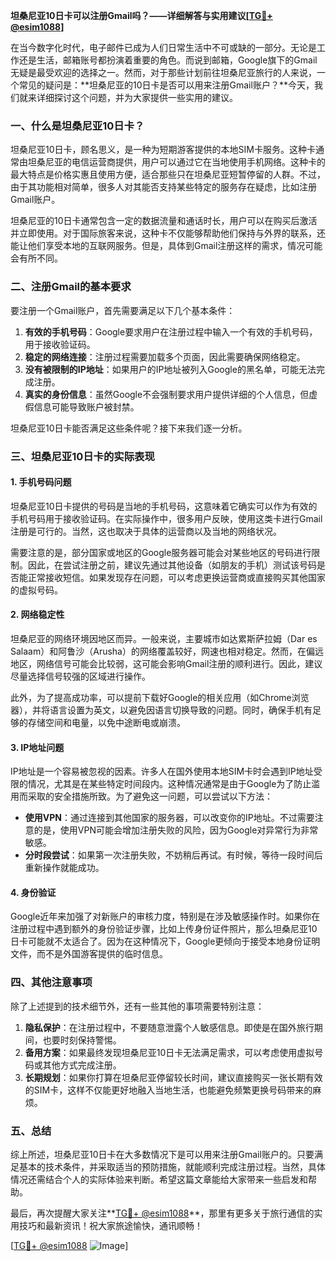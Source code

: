 **坦桑尼亚10日卡可以注册Gmail吗？——详细解答与实用建议[[TG💪+ @esim1088](https://t.me/s/esim1088)]**

在当今数字化时代，电子邮件已成为人们日常生活中不可或缺的一部分。无论是工作还是生活，邮箱账号都扮演着重要的角色。而说到邮箱，Google旗下的Gmail无疑是最受欢迎的选择之一。然而，对于那些计划前往坦桑尼亚旅行的人来说，一个常见的疑问是：**坦桑尼亚的10日卡是否可以用来注册Gmail账户？**今天，我们就来详细探讨这个问题，并为大家提供一些实用的建议。

### 一、什么是坦桑尼亚10日卡？

坦桑尼亚10日卡，顾名思义，是一种为短期游客提供的本地SIM卡服务。这种卡通常由坦桑尼亚的电信运营商提供，用户可以通过它在当地使用手机网络。这种卡的最大特点是价格实惠且使用方便，适合那些只在坦桑尼亚短暂停留的人群。不过，由于其功能相对简单，很多人对其能否支持某些特定的服务存在疑虑，比如注册Gmail账户。

坦桑尼亚的10日卡通常包含一定的数据流量和通话时长，用户可以在购买后激活并立即使用。对于国际旅客来说，这种卡不仅能够帮助他们保持与外界的联系，还能让他们享受本地的互联网服务。但是，具体到Gmail注册这样的需求，情况可能会有所不同。

### 二、注册Gmail的基本要求

要注册一个Gmail账户，首先需要满足以下几个基本条件：

1. **有效的手机号码**：Google要求用户在注册过程中输入一个有效的手机号码，用于接收验证码。
2. **稳定的网络连接**：注册过程需要加载多个页面，因此需要确保网络稳定。
3. **没有被限制的IP地址**：如果用户的IP地址被列入Google的黑名单，可能无法完成注册。
4. **真实的身份信息**：虽然Google不会强制要求用户提供详细的个人信息，但虚假信息可能导致账户被封禁。

坦桑尼亚10日卡能否满足这些条件呢？接下来我们逐一分析。

### 三、坦桑尼亚10日卡的实际表现

#### 1. 手机号码问题

坦桑尼亚10日卡提供的号码是当地的手机号码，这意味着它确实可以作为有效的手机号码用于接收验证码。在实际操作中，很多用户反映，使用这类卡进行Gmail注册是可行的。当然，这也取决于具体的运营商以及当地的网络状况。

需要注意的是，部分国家或地区的Google服务器可能会对某些地区的号码进行限制。因此，在尝试注册之前，建议先通过其他设备（如朋友的手机）测试该号码是否能正常接收短信。如果发现存在问题，可以考虑更换运营商或直接购买其他国家的虚拟号码。

#### 2. 网络稳定性

坦桑尼亚的网络环境因地区而异。一般来说，主要城市如达累斯萨拉姆（Dar es Salaam）和阿鲁沙（Arusha）的网络覆盖较好，网速也相对稳定。然而，在偏远地区，网络信号可能会比较弱，这可能会影响Gmail注册的顺利进行。因此，建议尽量选择信号较强的区域进行操作。

此外，为了提高成功率，可以提前下载好Google的相关应用（如Chrome浏览器），并将语言设置为英文，以避免因语言切换导致的问题。同时，确保手机有足够的存储空间和电量，以免中途断电或崩溃。

#### 3. IP地址问题

IP地址是一个容易被忽视的因素。许多人在国外使用本地SIM卡时会遇到IP地址受限的情况，尤其是在某些特定时间段内。这种情况通常是由于Google为了防止滥用而采取的安全措施所致。为了避免这一问题，可以尝试以下方法：

- **使用VPN**：通过连接到其他国家的服务器，可以改变你的IP地址。不过需要注意的是，使用VPN可能会增加注册失败的风险，因为Google对异常行为非常敏感。
- **分时段尝试**：如果第一次注册失败，不妨稍后再试。有时候，等待一段时间后重新操作就能成功。

#### 4. 身份验证

Google近年来加强了对新账户的审核力度，特别是在涉及敏感操作时。如果你在注册过程中遇到额外的身份验证步骤，比如上传身份证件照片，那么坦桑尼亚10日卡可能就不太适合了。因为在这种情况下，Google更倾向于接受本地身份证明文件，而不是外国游客提供的临时信息。

### 四、其他注意事项

除了上述提到的技术细节外，还有一些其他的事项需要特别注意：

1. **隐私保护**：在注册过程中，不要随意泄露个人敏感信息。即使是在国外旅行期间，也要时刻保持警惕。
2. **备用方案**：如果最终发现坦桑尼亚10日卡无法满足需求，可以考虑使用虚拟号码或其他方式完成注册。
3. **长期规划**：如果你打算在坦桑尼亚停留较长时间，建议直接购买一张长期有效的SIM卡，这样不仅能更好地融入当地生活，也能避免频繁更换号码带来的麻烦。

### 五、总结

综上所述，坦桑尼亚10日卡在大多数情况下是可以用来注册Gmail账户的。只要满足基本的技术条件，并采取适当的预防措施，就能顺利完成注册过程。当然，具体情况还需结合个人的实际体验来判断。希望这篇文章能给大家带来一些启发和帮助。

最后，再次提醒大家关注**[TG💪+ @esim1088](https://t.me/s/esim1088)**，那里有更多关于旅行通信的实用技巧和最新资讯！祝大家旅途愉快，通讯顺畅！

[[TG💪+ @esim1088](https://t.me/s/esim1088) ![Image](https://i.postimg.cc/4NQfJmqS/Snipaste-2025-05-13-00-14-12.png)]